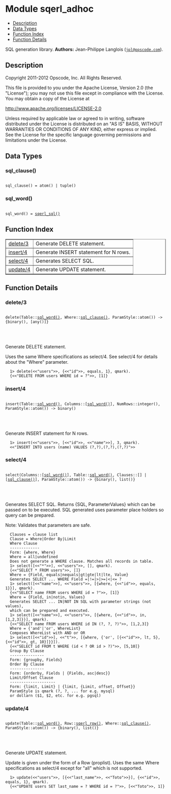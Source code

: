 

# Module sqerl_adhoc #
* [Description](#description)
* [Data Types](#types)
* [Function Index](#index)
* [Function Details](#functions)


SQL generation library.
__Authors:__ Jean-Philippe Langlois ([`jpl@opscode.com`](mailto:jpl@opscode.com)).
<a name="description"></a>

## Description ##

 
Copyright 2011-2012 Opscode, Inc. All Rights Reserved.



This file is provided to you under the Apache License,
Version 2.0 (the "License"); you may not use this file
except in compliance with the License.  You may obtain
a copy of the License at



http://www.apache.org/licenses/LICENSE-2.0


Unless required by applicable law or agreed to in writing,
software distributed under the License is distributed on an
"AS IS" BASIS, WITHOUT WARRANTIES OR CONDITIONS OF ANY
KIND, either express or implied.  See the License for the
specific language governing permissions and limitations
under the License.

<a name="types"></a>

## Data Types ##




### <a name="type-sql_clause">sql_clause()</a> ###



<pre><code>
sql_clause() = atom() | tuple()
</code></pre>





### <a name="type-sql_word">sql_word()</a> ###



<pre><code>
sql_word() = <a href="#type-sqerl_sql">sqerl_sql()</a>
</code></pre>


<a name="index"></a>

## Function Index ##


<table width="100%" border="1" cellspacing="0" cellpadding="2" summary="function index"><tr><td valign="top"><a href="#delete-3">delete/3</a></td><td>Generate DELETE statement.</td></tr><tr><td valign="top"><a href="#insert-4">insert/4</a></td><td>Generate INSERT statement for N rows.</td></tr><tr><td valign="top"><a href="#select-4">select/4</a></td><td>Generates SELECT SQL.</td></tr><tr><td valign="top"><a href="#update-4">update/4</a></td><td>Generate UPDATE statement.</td></tr></table>


<a name="functions"></a>

## Function Details ##

<a name="delete-3"></a>

### delete/3 ###


<pre><code>
delete(Table::<a href="#type-sql_word">sql_word()</a>, Where::<a href="#type-sql_clause">sql_clause()</a>, ParamStyle::atom()) -&gt; {binary(), [any()]}
</code></pre>

<br></br>



Generate DELETE statement.



Uses the same Where specifications as select/4.
See select/4 for details about the "Where" parameter.



```
  1> delete(<<"users">>, {<<"id">>, equals, 1}, qmark).
  {<<"DELETE FROM users WHERE id = ?">>, [1]}
```


<a name="insert-4"></a>

### insert/4 ###


<pre><code>
insert(Table::<a href="#type-sql_word">sql_word()</a>, Columns::[<a href="#type-sql_word">sql_word()</a>], NumRows::integer(), ParamStyle::atom()) -&gt; binary()
</code></pre>

<br></br>



Generate INSERT statement for N rows.



```
  1> insert(<<"users">>, [<<"id">>, <<"name">>], 3, qmark).
  <<"INSERT INTO users (name) VALUES (?,?),(?,?),(?,?)">>
```


<a name="select-4"></a>

### select/4 ###


<pre><code>
select(Columns::[<a href="#type-sql_word">sql_word()</a>], Table::<a href="#type-sql_word">sql_word()</a>, Clauses::[] | [<a href="#type-sql_clause">sql_clause()</a>], ParamStyle::atom()) -&gt; {binary(), list()}
</code></pre>

<br></br>



Generates SELECT SQL.
Returns {SQL, ParameterValues} which can be passed on to be executed.
SQL generated uses parameter place holders so query can be
prepared.



Note: Validates that parameters are safe.



```
  Clauses = clause list
  Clause = Where|Order By|Limit
  Where Clause
  -------------
  Form: {where, Where}
  Where = all|undefined
  Does not generate a WHERE clause. Matches all records in table.
  1> select([<<"*">>], <<"users">>, [], qmark).
  {<<"SELECT * FROM users">>, []}
  Where = {Field, equals|nequals|gt|gte|lt|lte, Value}
  Generates SELECT ... WHERE Field =|!=|>|>=|<|<= ?
  1> select([<<"name">>], <<"users">>, [{where, {<<"id">>, equals, 1}}], qmark).
  {<<"SELECT name FROM users WHERE id = ?">>, [1]}
  Where = {Field, in|notin, Values}
  Generates SELECT ... IN|NOT IN SQL with parameter strings (not values),
  which can be prepared and executed.
  1> select([<<"name">>], <<"users">>, [{where, {<<"id">>, in, [1,2,3]}}], qmark).
  {<<"SELECT name FROM users WHERE id IN (?, ?, ?)">>, [1,2,3]}
  Where = {'and'|'or', WhereList}
  Composes WhereList with AND or OR
  1> select([<<"id">>], <<"t">>, [{where, {'or', [{<<"id">>, lt, 5}, {<<"id">>, gt, 10}]}}]).
  {<<"SELECT id FROM t WHERE (id < ? OR id > ?)">>, [5,10]}
  Group By Clause
  ---------------
  Form: {groupby, Fields}
  Order By Clause
  ---------------
  Form: {orderby, Fields | {Fields, asc|desc}}
  Limit/Offset Clause
  --------------------
  Form: {limit, Limit} | {limit, {Limit, offset, Offset}}
  ParamStyle is qmark (?, ?, ... for e.g. mysql)
  or dollarn ($1, $2, etc. for e.g. pgsql)
```

<a name="update-4"></a>

### update/4 ###


<pre><code>
update(Table::<a href="#type-sql_word">sql_word()</a>, Row::<a href="#type-sqerl_row">sqerl_row()</a>, Where::<a href="#type-sql_clause">sql_clause()</a>, ParamStyle::atom()) -&gt; {binary(), list()}
</code></pre>

<br></br>



Generate UPDATE statement.



Update is given under the form of a Row (proplist).
Uses the same Where specifications as select/4 except for "all" which is
not supported.



```
  1> update(<<"users">>, [{<<"last_name">>, <<"Toto">>}], {<<"id">>, equals, 1}, qmark).
  {<<"UPDATE users SET last_name = ? WHERE id = ?">>, [<<"Toto">>, 1]}
```


